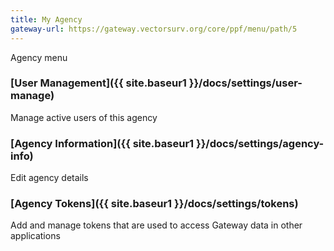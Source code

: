 ```yaml
---
title: My Agency
gateway-url: https://gateway.vectorsurv.org/core/ppf/menu/path/5
---
```


Agency menu

### [User Management]({{ site.baseur1 }}/docs/settings/user-manage)

Manage active users of this agency

### [Agency Information]({{ site.baseur1 }}/docs/settings/agency-info)

Edit agency details

### [Agency Tokens]({{ site.baseur1 }}/docs/settings/tokens)

Add and manage tokens that are used to access Gateway data in other applications
